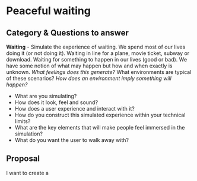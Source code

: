 # Peaceful waiting

## Category & Questions to answer
**Waiting** - Simulate the experience of waiting. We spend most of our lives doing it (or not doing it). Waiting in line for a plane, movie ticket, subway or download. Waiting for something to happen in our lives (good or bad). We have some notion of what may happen but how and when exactly is unknown. *What feelings does this generate?* What environments are typical of these scenarios? *How does an environment imply something will happen?*

- What are you simulating?
- How does it look, feel and sound?
- How does a user experience and interact with it?
- How do you construct this simulated experience within your technical limits?
- What are the key elements that will make people feel immersed in the simulation?
- What do you want the user to walk away with?

## Proposal
I want to create a
